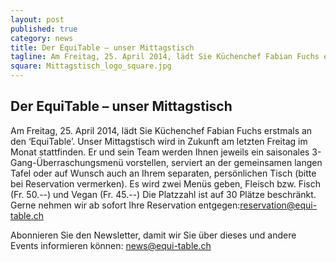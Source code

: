 ```yaml
---
layout: post
published: true
category: news
title: Der EquiTable – unser Mittagstisch
tagline: Am Freitag, 25. April 2014, lädt Sie Küchenchef Fabian Fuchs erstmals an den ‘EquiTable’
square: Mittagstisch_logo_square.jpg
---
```

## Der EquiTable – unser Mittagstisch

Am Freitag, 25. April 2014, lädt Sie Küchenchef Fabian Fuchs erstmals an den ‘EquiTable’. Unser Mittagstisch wird in Zukunft am letzten Freitag im Monat stattfinden. Er und sein Team werden Ihnen jeweils ein saisonales 3-Gang-Überraschungsmenü vorstellen, serviert an der gemeinsamen langen Tafel oder auf Wunsch auch an Ihrem separaten, persönlichen Tisch (bitte bei Reservation vermerken). Es wird zwei Menüs geben, Fleisch bzw. Fisch (Fr. 50.--) und Vegan (Fr. 45.--) Die Platzzahl ist auf 30 Plätze beschränkt. Gerne nehmen wir ab sofort Ihre Reservation entgegen:<a href="mailto:reservation@equi-table.ch">reservation@equi-table.ch

Abonnieren Sie den Newsletter, damit wir Sie über dieses und andere Events informieren können: <a href="mailto:news@equi-table.ch">news@equi-table.ch 
